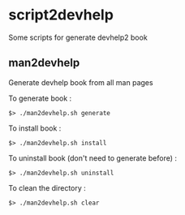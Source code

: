 # script2devhelp
Some scripts for generate devhelp2 book

## man2devhelp
Generate devhelp book from all man pages

To generate book : 
```
$> ./man2devhelp.sh generate
```

To install book : 
```
$> ./man2devhelp.sh install
```
To uninstall book (don't need to generate before) : 
```
$> ./man2devhelp.sh uninstall
```

To clean the directory : 
```
$> ./man2devhelp.sh clear
```
